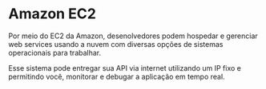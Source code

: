 
# Amazon EC2

Por meio do EC2 da Amazon, desenolvedores podem hospedar e gerenciar web services usando a nuvem com diversas opções de sistemas operacionais para trabalhar.

Esse sistema pode entregar sua API via internet utilizando um IP fixo e permitindo você, monitorar e debugar a aplicação em tempo real.
